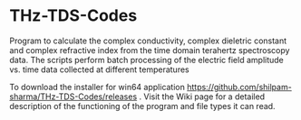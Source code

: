 # THz-TDS-Codes

Program to calculate the complex conductivity, complex dieletric constant and complex refractive index from the time domain terahertz spectroscopy data.
The scripts perform batch processing of the electric field amplitude vs. time data collected at different temperatures

To download the installer for win64 application
https://github.com/shilpam-sharma/THz-TDS-Codes/releases .
Visit the Wiki page for a detailed description of the functioning of the program and file types it can read.
